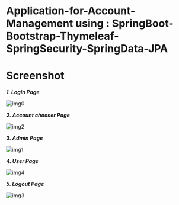 # Application-for-Account-Management using : SpringBoot-Bootstrap-Thymeleaf-SpringSecurity-SpringData-JPA
# **Screenshot**

**_1. Login Page_**

![img0](https://user-images.githubusercontent.com/17427223/31060083-08148e08-a70d-11e7-90aa-ef25586ef98a.png)

**_2. Account chooser Page_** 

![img2](https://user-images.githubusercontent.com/17427223/31060087-15083bfa-a70d-11e7-9730-0354d5ae1d97.png)

**_3. Admin Page_**

![img1](https://user-images.githubusercontent.com/17427223/31060103-7bc9838a-a70d-11e7-843c-510a3775e383.png)

**_4. User Page_**

![img4](https://user-images.githubusercontent.com/17427223/31060107-8dd87c0c-a70d-11e7-9be9-2c9067fa69cd.png)

**_5. Logout Page_**

![img3](https://user-images.githubusercontent.com/17427223/31060111-a5020970-a70d-11e7-9a17-7414dacb695e.png)
